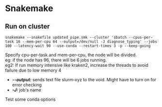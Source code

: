 # Snakemake


## Run on cluster

```
snakemake --snakefile updated_pipe.smk --cluster 'sbatch --cpus-per-task 16 --mem-per-cpu 64 --output=/dev/null -J diagnose_typing' --jobs 100 --latency-wait 90 --use-conda --restart-times 3 -p --keep-going
```
Specify cpu-per-task and mem-per-cpu, the node will be divided.  
eg: if the node has 96, there will be 6 jobs running.  
eg2: If run memory intensive like kraken2, increase the threads to avoid failure due to low memory  4


* ***--output:*** sends text file slurm-xyz to the void. Might have to turn on for error checking  
* ***-J:*** job's name

Test some conda options
